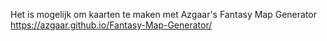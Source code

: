 Het is mogelijk om kaarten te maken met
Azgaar's Fantasy Map Generator
https://azgaar.github.io/Fantasy-Map-Generator/
